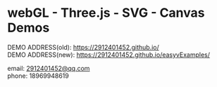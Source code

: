 # webGL - Three.js - SVG - Canvas Demos  


DEMO ADDRESS(old): https://2912401452.github.io/  
DEMO ADDRESS(new): https://2912401452.github.io/easyvExamples/  
  
email: 2912401452@qq.com  
phone: 18969948619  
